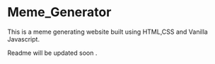 # Meme_Generator

This is a meme generating website built using HTML,CSS and Vanilla Javascript.


 Readme will be updated soon .